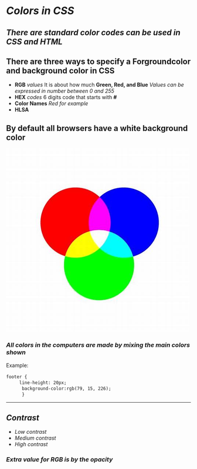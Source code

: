# ***Colors in CSS***
## *There are standard color codes can be used in CSS and HTML*
## **There are three ways to specify a Forgroundcolor and background color in CSS**
* **RGB** *values*
It is about how much **Green, Red, and Blue** *Values can be expressed in number between 0 and 255*
* **HEX** *codes*
6 digits code that starts with **#** 
*  **Color Names** *Red for example*
* **HLSA**
## **By default all browsers have a white background color**
![](colors.jpg)
### *All colors in the computers are made by mixing the main colors shown*
Example:

    footer {
         line-height: 20px;
          background-color:rgb(79, 15, 226); 
          }
*******
## ***Contrast***
* *Low contrast*
* *Medium contrast*
* *High contrast*

### *Extra value for RGB is by the opacity*

